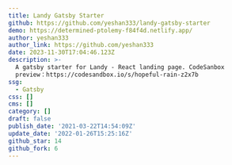 ```yaml
---
title: Landy Gatsby Starter
github: https://github.com/yeshan333/landy-gatsby-starter
demo: https://determined-ptolemy-f84f4d.netlify.app/
author: yeshan333
author_link: https://github.com/yeshan333
date: 2023-11-30T17:04:46.123Z
description: >-
  A gatsby starter for Landy - React landing page. CodeSanbox
  preview：https://codesandbox.io/s/hopeful-rain-z2x7b
ssg:
  - Gatsby
css: []
cms: []
category: []
draft: false
publish_date: '2021-03-22T14:54:09Z'
update_date: '2022-01-26T15:25:16Z'
github_star: 14
github_fork: 6
---
```

